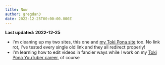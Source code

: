 ```yaml
---
title: Now
author: gregdan3
date: 2022-12-25T00:00:00.000Z
---
```

**Last updated: 2022-12-25**

- I'm cleaning up my two sites, this one and [my Toki Pona site](https://mun.la) too. No link rot, I've tested every single old link and they all redirect properly!
- I'm learning how to edit videos in fancier ways while I work on my [Toki Pona YouTuber career](https://youtube.com/@gregdan3d), of course

